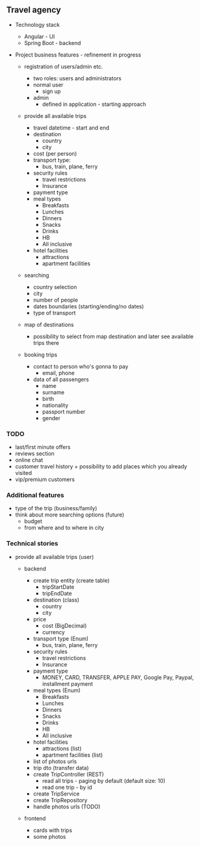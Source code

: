 ## Travel agency
- Technology stack
  - Angular - UI
  - Spring Boot - backend

- Project business features - refinement in progress
  - registration of users/admin etc.
    - two roles: users and administrators
    - normal user
      - sign up
    - admin
      - defined in application - starting approach

  - provide all available trips
    - travel datetime - start and end
    - destination
      - country
      - city
    - cost (per person)
    - transport type:
      - bus, train, plane, ferry
    - security rules
      - travel restrictions
      - Insurance
    - payment type
    - meal types
      - Breakfasts
      - Lunches
      - Dinners
      - Snacks
      - Drinks
      - HB
      - All inclusive
    - hotel facilities
      - attractions
      - apartment facilities

  - searching
    - country selection
    - city
    - number of people
    - dates boundaries (starting/ending/no dates)
    - type of transport

  - map of destinations
    - possibility to select from map destination and later see available trips there

  - booking trips
    - contact to person who's gonna to pay
      - email, phone
    - data of all passengers
      - name
      - surname
      - birth
      - nationality
      - passport number
      - gender

### TODO
- last/first minute offers
- reviews section
- online chat
- customer travel history + possibility to add places which you already visited
- vip/premium  customers

### Additional features
- type of the trip (business/family)
- think about more searching options (future)
  - budget
  - from where and to where in city

### Technical stories
- provide all available trips (user)
  - backend
    - create trip entity (create table)
      - tripStartDate
      - tripEndDate
    - destination (class)
      - country
      - city
    - price
      - cost (BigDecimal)
      - currency
    - transport type (Enum)
      - bus, train, plane, ferry
    - security rules
      - travel restrictions
      - Insurance
    - payment type
      - MONEY, CARD, TRANSFER, APPLE PAY, Google Pay, Paypal, installment payment
    - meal types (Enum)
      - Breakfasts
      - Lunches
      - Dinners
      - Snacks
      - Drinks
      - HB
      - All inclusive
    - hotel facilities
      - attractions (list)
      - apartment facilities (list)
    - list of photos urls 
    - trip dto (transfer data)
    - create TripController (REST)
      - read all trips - paging by default (default size: 10)
      - read one trip - by id
    - create TripService
    - create TripRepository
    - handle photos urls (TODO)

  - frontend
    - cards with trips
    - some photos

